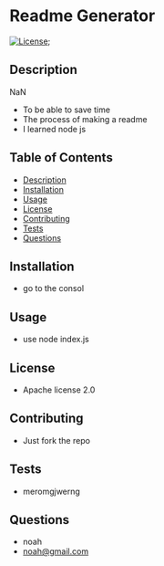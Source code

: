 # Readme Generator


[![License](https://img.shields.io/badge/License-Apache_2.0-blue.svg)](https://opensource.org/licenses/Apache-2.0);
## Description

NaN
- To be able to save time
- The process of making a readme
- I learned node js

## Table of Contents

- [Description](#description)
- [Installation](#installation)
- [Usage](#usage)
- [License](#license)
- [Contributing](#contributing)
- [Tests](#tests)
- [Questions](#questions)

## Installation

- go to the consol

## Usage

- use node index.js

## License

- Apache license 2.0

## Contributing

- Just fork the repo

## Tests

- meromgjwerng

## Questions

- noah
- noah@gmail.com